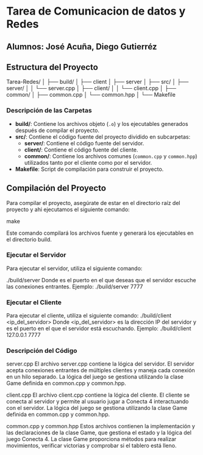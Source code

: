 # Tarea de Comunicacion de datos y Redes

## Alumnos: José Acuña, Diego Gutierréz

## Estructura del Proyecto

Tarea-Redes/
│
├── build/
│ ├── client
│ ├── server
│
├── src/
│ ├── server/
│ │ └── server.cpp
│ ├── client/
│ │ └── client.cpp
│ ├── common/
│ ├── common.cpp
│ └── common.hpp
│
└── Makefile

### Descripción de las Carpetas

- **build/**: Contiene los archivos objeto (`.o`) y los ejecutables generados después de compilar el proyecto.
- **src/**: Contiene el código fuente del proyecto dividido en subcarpetas:
  - **server/**: Contiene el código fuente del servidor.
  - **client/**: Contiene el código fuente del cliente.
  - **common/**: Contiene los archivos comunes (`common.cpp` y `common.hpp`) utilizados tanto por el cliente como por el servidor.
- **Makefile**: Script de compilación para construir el proyecto.

## Compilación del Proyecto

Para compilar el proyecto, asegúrate de estar en el directorio raíz del proyecto y ahi ejecutamos el siguiente comando:

make

Este comando compilará los archivos fuente y generará los ejecutables en el directorio build.

### Ejecutar el Servidor

Para ejecutar el servidor, utiliza el siguiente comando:

./build/server <puerto>
Donde <puerto> es el puerto en el que deseas que el servidor escuche las conexiones entrantes. Ejemplo:
./build/server 7777

### Ejecutar el Cliente

Para ejecutar el cliente, utiliza el siguiente comando:
./build/client <ip_del_servidor> <puerto>
Donde <ip_del_servidor> es la dirección IP del servidor y <puerto> es el puerto en el que el servidor está escuchando. Ejemplo:
./build/client 127.0.0.1 7777

### Descripción del Código

server.cpp
El archivo server.cpp contiene la lógica del servidor. El servidor acepta conexiones entrantes de múltiples clientes y maneja cada conexión en un hilo separado. La lógica del juego se gestiona utilizando la clase Game definida en common.cpp y common.hpp.

client.cpp
El archivo client.cpp contiene la lógica del cliente. El cliente se conecta al servidor y permite al usuario jugar a Conecta 4 interactuando con el servidor. La lógica del juego se gestiona utilizando la clase Game definida en common.cpp y common.hpp.

common.cpp y common.hpp
Estos archivos contienen la implementación y las declaraciones de la clase Game, que gestiona el estado y la lógica del juego Conecta 4. La clase Game proporciona métodos para realizar movimientos, verificar victorias y comprobar si el tablero está lleno.